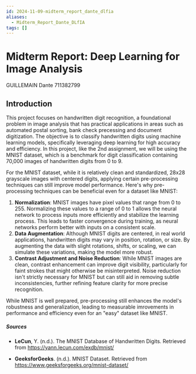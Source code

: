 ```yaml
---
id: 2024-11-09-midterm_report_dante_dlfia
aliases:
  - Midterm_Report_Dante_DLfIA
tags: []
---
```


# Midterm Report: Deep Learning for Image Analysis

GUILLEMAIN Dante 711382799

## Introduction

This project focuses on handwritten digit recognition, a foundational problem in image analysis that has practical applications in areas such as automated postal sorting, bank check precessing and document digitization. The objective is to classify handwritten digits using machine learning models, specifically leveraging deep learning for high accuracy and efficiency. In this project, like the 2nd assignment, we will be using the MNIST dataset, which is a benchmark for digit classification containing 70,000 images of handwritten digits from 0 to 9.

For the MNIST dataset, while it is relatively clean and standardized, 28x28 grayscale images with centered digits, applying certain pre-processing techniques can still improve model performance. Here's why pre-processing techniques can be beneficial even for a dataset like MNIST:

1. **Normalization**: MNIST images have pixel values that range from 0 to 255. Normalizing these values to a range of 0 to 1 allows the neural network to process inputs more efficiently and stabilize the learning process. This leads to faster convergence during training, as neural networks perform better with inputs on a consistent scale.
2. **Data Augmentation**: Although MNIST digits are centered, in real world applications, handwritten digits may vary in position, rotation, or size. By augmenting the data with slight rotations, shifts, or scaling, we can simulate these variations, making the model more robust.
3. **Contrast Adjustment and Noise Reduction**: While MNIST images are clean, contrast enhancement can improve digit visibility, particularly for faint strokes that might otherwise be misinterpreted. Noise reduction isn't strictly necessary for MNIST but can still aid in removing subtle inconsistencies, further refining feature clarity for more precise recognition.

While MNIST is well prepared, pre-processing still enhances the model's robustness and generalization, leading to measurable imrovements in performance and efficiency even for an "easy" dataset like MNIST.

##### Sources

- **LeCun**, Y. (n.d.). The MNIST Database of Handwritten Digits. Retrieved from <https://yann.lecun.com/exdb/mnist/>

- **GeeksforGeeks**. (n.d.). MNIST Dataset. Retrieved from <https://www.geeksforgeeks.org/mnist-dataset/>
